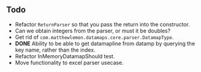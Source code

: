 ## Todo

* Refactor `ReturnParser` so that you pass the return into the constructor.
* Can we obtain integers from the parser, or must it be doubles?
* Get rid of `com.matthewlemon.datamaps.core.parser.DatamapType`.
* **DONE** Ability to be able to get datamapline from datamp by querying the key name, rather than the index.
* Refactor InMemoryDatamapShould test.
* Move functionality to excel parser usecase.
